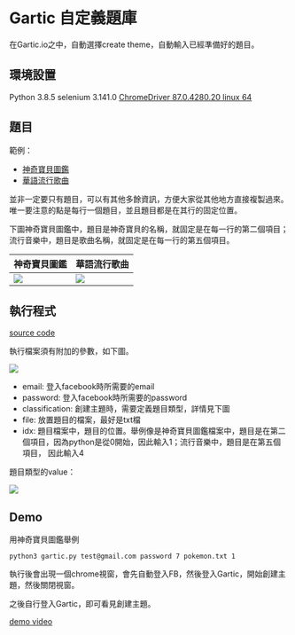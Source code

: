 # Gartic 自定義題庫

在Gartic.io之中，自動選擇create theme，自動輸入已經準備好的題目。

## 環境設置

Python 3.8.5
selenium 3.141.0
[ChromeDriver 87.0.4280.20 linux 64](https://chromedriver.chromium.org/)

## 題目

範例：

* [神奇寶貝圖鑑](https://github.com/patrick0314/Gartic_auto_create_theme/blob/main/pokemon.txt)
* [華語流行歌曲](https://github.com/patrick0314/Gartic_auto_create_theme/blob/main/song.txt)

並非一定要只有題目，可以有其他多餘資訊，方便大家從其他地方直接複製過來。唯一要注意的點是每行一個題目，並且題目都是在其行的固定位置。

下圖神奇寶貝圖鑑中，題目是神奇寶貝的名稱，就固定是在每一行的第二個項目；流行音樂中，題目是歌曲名稱，就固定是在每一行的第五個項目。

| 神奇寶貝圖鑑 | 華語流行歌曲|
| -------- | -------- |
| ![](https://i.imgur.com/TpJ8qVw.png) | ![](https://i.imgur.com/NQaTlqW.png) |

## 執行程式

[source code](https://github.com/patrick0314/Gartic_auto_create_theme/blob/main/gartic.py)

執行檔案須有附加的參數，如下圖。

![](https://i.imgur.com/xM5KqeE.png)

* email: 登入facebook時所需要的email
* password: 登入facebook時所需要的password
* classification: 創建主題時，需要定義題目類型，詳情見下圖
* file: 放置題目的檔案，最好是txt檔
* idx: 題目檔案中，題目的位置。舉例像是神奇寶貝圖鑑檔案中，題目是在第二個項目，因為python是從0開始，因此輸入1；流行音樂中，題目是在第五個項目， 因此輸入4

題目類型的value：

![](https://i.imgur.com/ILPahEN.png)

## Demo

用神奇寶貝圖鑑舉例

```Vim
python3 gartic.py test@gmail.com password 7 pokemon.txt 1
```

執行後會出現一個chrome視窗，會先自動登入FB，然後登入Gartic，開始創建主題，然後關閉視窗。

之後自行登入Gartic，即可看見創建主題。

[demo video](https://www.youtube.com/watch?v=3N0nraxgUNI&ab_channel=%E9%BB%83%E7%85%9C%E5%A0%AF)
